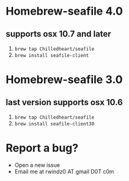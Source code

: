 Homebrew-seafile 4.0
===
supports osx 10.7 and later
---

1. ``brew tap Chilledheart/seafile``
1. ``brew install seafile-client``

Homebrew-seafile 3.0
===
last version supports osx 10.6
---

1. ``brew tap Chilledheart/seafile``
1. ``brew install seafile-client30``

Report a bug?
===

- Open a new issue
- Email me at rwindz0 AT gmail D0T c0m
